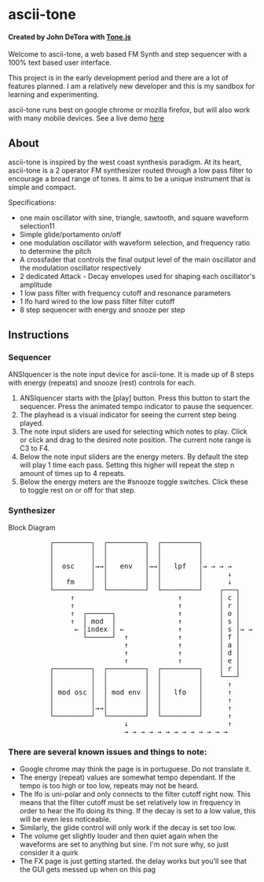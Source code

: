 # ascii-tone

#### Created by John DeTora with [Tone.js](https://github.com/Tonejs/Tone.js)

Welcome to ascii-tone, a web based FM Synth and step sequencer with a 100% text based user interface.

This project is in the early development period and there are a lot of features planned. I am a relatively new developer and this is my sandbox for learning and experimenting.

ascii-tone runs best on google chrome or mozilla firefox, but will also work with many mobile devices.
See a live demo [here](www.echocoast.net/asciitone/index.html)

## About

ascii-tone is inspired by the west coast synthesis paradigm. At its heart, ascii-tone is a 2 operator FM synthesizer routed through a low pass filter to encourage a broad range of tones. It aims to be a unique instrument that is simple and compact.

Specifications:

-   one main oscillator with sine, triangle, sawtooth, and square waveform selection11
-   Simple glide/portamento on/off
-   one modulation oscillator with waveform selection, and frequency ratio to determine the pitch
-   A crossfader that controls the final output level of the main oscillator and the modulation oscillator respectively
-   2 dedicated Attack - Decay envelopes used for shaping each oscillator's amplitude
-   1 low pass filter with frequency cutoff and resonance parameters
-   1 lfo hard wired to the low pass filter filter cutoff
-   8 step sequencer with energy and snooze per step

## Instructions

### Sequencer

ANSIquencer is the note input device for ascii-tone. It is made up of 8 steps with energy (repeats) and snooze (rest) controls for each.

1. ANSIquencer starts with the [play] button. Press this button to start the sequencer. Press the animated tempo indicator to pause the sequencer.
2. The playhead is a visual indicator for seeing the current step being played.
3. The note input sliders are used for selecting which notes to play. Click or click and drag to the desired note position. The current note range is C3 to F4.
4. Below the note input sliders are the energy meters. By default the step will play 1 time each pass. Setting this higher will repeat the step n amount of times up to 4 repeats.
5. Below the energy meters are the #snooze toggle switches. Click these to toggle rest on or off for that step.

### Synthesizer

Block Diagram

<pre>
          ┌─────────┐  ┌─────────┐  ┌─────────┐             
          │         │  │         │  │         │             
          │         │  │         │  │         │             
          │  osc    │→→│   env   │→→│   lpf   │→ → → →               
          │         │  │         │  │         │      ↓      
          │   fm    │  │         │  │         │      ↓      
          └─────────┘  └─────────┘  └─────────┘    ┌───┐    
               ↑                         ↑         │ c │    
               ↑                         ↑         │ r │    
               ↑  ┌──────┐               ↑         │ o │    
               ↑  │ mod  │               ↑         │ s │    
                ← │index │ ←             ↑         │ s │→ → [ final output ] 
                  └──────┘  ↑            ↑         │ f │    
                            ↑            ↑         │ a │    
                            ↑            ↑         │ d │    
                            ↑            ↑         │ e │    
          ┌─────────┐  ┌─────────┐  ┌─────────┐    │ r │    
          │         │  │         │  │         │    └───┘    
          │         │  │         │  │         │      ↑      
          │ mod osc │  │ mod env │  │   lfo   │      ↑      
          │         │  │         │  │         │      ↑      
          │         │→→│         │  │         │      ↑      
          └─────────┘  └─────────┘  └─────────┘      ↑      
                            ↓                        ↑      
                            → → → → → → → → → → → → →       
</pre>

### There are several known issues and things to note:

-   Google chrome may think the page is in portuguese. Do not translate it.
-   The energy (repeat) values are somewhat tempo dependant. If the tempo is too high or too low, repeats may not be heard.
-   The lfo is uni-polar and only connects to the filter cutoff right now. This means that the filter cutoff must be set relatively low in frequency in order to hear the lfo doing its thing. If the decay is set to a low value, this will be even less noticeable.
-   Similarly, the glide control will only work if the decay is set too low.
-   The volume get slightly louder and then quiet again when the waveforms are set to anything but sine. I'm not sure why, so just consider it a quirk
-   The FX page is just getting started. the delay works but you'll see that the GUI gets messed up when on this pag
